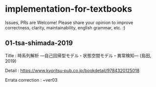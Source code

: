 # implementation-for-textbooks
Issues, PRs are Welcome!
Please share your opinion to improve correctness, clarity, maintainability, english grammar, etc. :)

## 01-tsa-shimada-2019

Title : 時系列解析 ―自己回帰型モデル・状態空間モデル・異常検知― (島田, 2019)

Detail : https://www.kyoritsu-pub.co.jp/bookdetail/9784320125018

Errata correction : ~ver03
